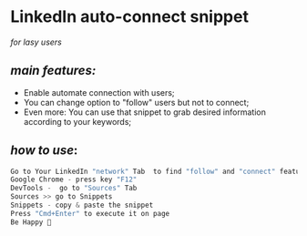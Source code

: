 # LinkedIn auto-connect snippet
*for lasy users*
## *main features:*

- Enable automate connection with users;
- You can change option to "follow" users but not to connect;
- Even more: You can use that snippet to grab desired information according to your keywords;
                    
## *how to use*:


```javascript
Go to Your LinkedIn "network" Tab  to find "follow" and "connect" features
Google Chrome - press key "F12" 
DevTools -  go to "Sources" Tab
Sources >> go to Snippets
Snippets - copy & paste the snippet
Press "Cmd+Enter" to execute it on page
Be Happy 🙂
```

